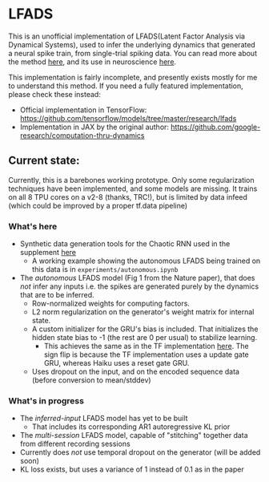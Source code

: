 # LFADS
This is an unofficial implementation of LFADS(Latent Factor Analysis via Dynamical Systems), used to infer the underlying dynamics that generated a neural spike train, from single-trial spiking data. You can read more about the method [here](https://arxiv.org/abs/1608.06315), and its use in neuroscience [here](https://www.nature.com/articles/s41592-018-0109-9). 

This implementation is fairly incomplete, and presently exists mostly for me to understand this method. If you need a fully featured implementation, please check these instead:
* Official implementation in TensorFlow: https://github.com/tensorflow/models/tree/master/research/lfads
* Implementation in JAX by the original author: https://github.com/google-research/computation-thru-dynamics

## Current state:
Currently, this is a barebones working prototype. Only some regularization techniques have been implemented, and some models are missing. It trains on all 8 TPU cores on a v2-8 (thanks, TRC!), but is limited by data infeed (which could be improved by a proper tf.data pipeline)
### What's here
* Synthetic data generation tools for the Chaotic RNN used in the supplement [here](https://static-content.springer.com/esm/art%3A10.1038%2Fs41592-018-0109-9/MediaObjects/41592_2018_109_MOESM1_ESM.pdf)
    * A working example showing the autonomous LFADS being trained on this data is in `experiments/autonomous.ipynb`
* The *autonomous* LFADS model (Fig 1 from the Nature paper), that does *not* infer any inputs i.e. the spikes are generated purely by the dynamics that are to be inferred.
    * Row-normalized weights for computing factors.
    * L2 norm regularization on the generator's weight matrix for internal state.
    * A custom initializer for the GRU's bias is included. That initializes the hidden state bias to -1 (the rest are 0 per usual) to stabilize learning. 
        * This achieves the same as in the TF implementation [here](https://github.com/tensorflow/models/blob/master/research/lfads/lfads.py#L147). The sign flip is because the TF implementation uses a update gate GRU, whereas Haiku uses a reset gate GRU. 
    * Uses dropout on the input, and on the encoded sequence data (before conversion to mean/stddev)
### What's in progress
* The *inferred-input* LFADS model has yet to be built
    * That includes its corresponding AR1 autoregressive KL prior
* The *multi-session* LFADS model, capable of "stitching" together data from different recording sessions
* Currently does *not* use temporal dropout on the generator (will be added soon)
* KL loss exists, but uses a variance of 1 instead of 0.1 as in the paper


